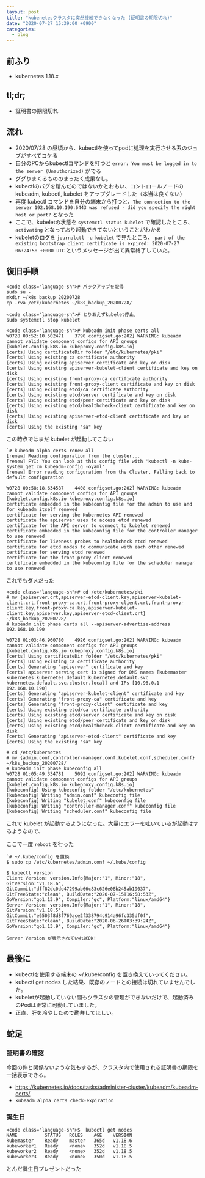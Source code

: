 ```yaml
---
layout: post
title: "kubenetesクラスタに突然接続できなくなった (証明書の期限切れ)"
date: "2020-07-27 15:39:00 +0900"
categories: 
  - blog
---
```

## 前ふり

* kubernetes 1.18.x

## tl;dr;

* 証明書の期限切れ

## 流れ

* 2020/07/28 の昼頃から、kubectlを使ってpodに処理を実行させる系のジョブがすべてコケる
* 自分のPCからkubectlコマンドを打つと `error: You must be logged in to the server (Unauthorized)` がでる
* ググりまくるもののまったく成果なし。
* kubectlのバグを踏んだのではないかとおもい、コントロールノードのkubeadm, kubectl, kubelet をアップグレードした（本当は良くない）
* 再度 kubectl コマンドを自分の端末から打つと、`The connection to the server 192.168.10.190:6443 was refused - did you specify the right host or port?` となった
* ここで、kubeletの状態を `systemctl status kubelet` で確認したところ、`activating` となっており起動できてないということがわかる
* kubeletのログを `journalctl -u kubelet` で見たところ、 `part of the existing bootstrap client certificate is expired: 2020-07-27 06:24:58 +0000 UTC` というメッセージが出て異常終了していた。

## 復旧手順
```
<code class="language-sh"># バックアップを取得
sudo su -
mkdir ~/k8s_backup_20200728
cp -rva /etc/kubernetes ~/k8s_backup_20200728/
````

```
<code class="language-sh"># とりあえずkubelet停止。
sudo systemctl stop kubelet
````

```
<code class="language-sh"># kubeadm init phase certs all 
W0728 00:52:10.502471    3790 configset.go:202] WARNING: kubeadm cannot validate component configs for API groups [kubelet.config.k8s.io kubeproxy.config.k8s.io]
[certs] Using certificateDir folder "/etc/kubernetes/pki"
[certs] Using existing ca certificate authority
[certs] Using existing apiserver certificate and key on disk
[certs] Using existing apiserver-kubelet-client certificate and key on disk
[certs] Using existing front-proxy-ca certificate authority
[certs] Using existing front-proxy-client certificate and key on disk
[certs] Using existing etcd/ca certificate authority
[certs] Using existing etcd/server certificate and key on disk
[certs] Using existing etcd/peer certificate and key on disk
[certs] Using existing etcd/healthcheck-client certificate and key on disk
[certs] Using existing apiserver-etcd-client certificate and key on disk
[certs] Using the existing "sa" key
````


この時点ではまだ kubelet が起動してこない  

```
`# kubeadm alpha certs renew all
[renew] Reading configuration from the cluster...
[renew] FYI: You can look at this config file with 'kubectl -n kube-system get cm kubeadm-config -oyaml'
[renew] Error reading configuration from the Cluster. Falling back to default configuration

W0728 00:58:18.634587    4408 configset.go:202] WARNING: kubeadm cannot validate component configs for API groups [kubelet.config.k8s.io kubeproxy.config.k8s.io]
certificate embedded in the kubeconfig file for the admin to use and for kubeadm itself renewed
certificate for serving the Kubernetes API renewed
certificate the apiserver uses to access etcd renewed
certificate for the API server to connect to kubelet renewed
certificate embedded in the kubeconfig file for the controller manager to use renewed
certificate for liveness probes to healthcheck etcd renewed
certificate for etcd nodes to communicate with each other renewed
certificate for serving etcd renewed
certificate for the front proxy client renewed
certificate embedded in the kubeconfig file for the scheduler manager to use renewed
````


これでもダメだった  

```
<code class="language-sh"># cd /etc/kubernetes/pki
# mv {apiserver.crt,apiserver-etcd-client.key,apiserver-kubelet-client.crt,front-proxy-ca.crt,front-proxy-client.crt,front-proxy-client.key,front-proxy-ca.key,apiserver-kubelet-client.key,apiserver.key,apiserver-etcd-client.crt} ~/k8s_backup_20200728/
# kubeadm init phase certs all --apiserver-advertise-address 192.168.10.190

W0728 01:03:46.960780    4926 configset.go:202] WARNING: kubeadm cannot validate component configs for API groups [kubelet.config.k8s.io kubeproxy.config.k8s.io]
[certs] Using certificateDir folder "/etc/kubernetes/pki"
[certs] Using existing ca certificate authority
[certs] Generating "apiserver" certificate and key
[certs] apiserver serving cert is signed for DNS names [kubemaster kubernetes kubernetes.default kubernetes.default.svc kubernetes.default.svc.cluster.local] and IPs [10.96.0.1 192.168.10.190]
[certs] Generating "apiserver-kubelet-client" certificate and key
[certs] Generating "front-proxy-ca" certificate and key
[certs] Generating "front-proxy-client" certificate and key
[certs] Using existing etcd/ca certificate authority
[certs] Using existing etcd/server certificate and key on disk
[certs] Using existing etcd/peer certificate and key on disk
[certs] Using existing etcd/healthcheck-client certificate and key on disk
[certs] Generating "apiserver-etcd-client" certificate and key
[certs] Using the existing "sa" key

# cd /etc/kubernetes
# mv {admin.conf,controller-manager.conf,kubelet.conf,scheduler.conf} ~/k8s_backup_20200728/
# kubeadm init phase kubeconfig all
W0728 01:05:49.334781    5092 configset.go:202] WARNING: kubeadm cannot validate component configs for API groups [kubelet.config.k8s.io kubeproxy.config.k8s.io]
[kubeconfig] Using kubeconfig folder "/etc/kubernetes"
[kubeconfig] Writing "admin.conf" kubeconfig file
[kubeconfig] Writing "kubelet.conf" kubeconfig file
[kubeconfig] Writing "controller-manager.conf" kubeconfig file
[kubeconfig] Writing "scheduler.conf" kubeconfig file
````


これで kubelet が起動するようになった。大量にエラーを吐いているが起動はするようなので、  

ここで一度 `reboot` を行った  

```
`# ~/.kube/config を置換
$ sudo cp /etc/kubernetes/admin.conf ~/.kube/config

$ kubectl version
Client Version: version.Info{Major:"1", Minor:"18", GitVersion:"v1.18.6", GitCommit:"dff82dc0de47299ab66c83c626e08b245ab19037", GitTreeState:"clean", BuildDate:"2020-07-15T16:58:53Z", GoVersion:"go1.13.9", Compiler:"gc", Platform:"linux/amd64"}
Server Version: version.Info{Major:"1", Minor:"18", GitVersion:"v1.18.5", GitCommit:"e6503f8d8f769ace2f338794c914a96fc335df0f", GitTreeState:"clean", BuildDate:"2020-06-26T03:39:24Z", GoVersion:"go1.13.9", Compiler:"gc", Platform:"linux/amd64"}

Server Version が表示されていればOK!
````

## 最後に

* kubectlを使用する端末の ~/.kube/config を置き換えていってください。
* kubectl get nodes した結果、既存のノードとの接続は切れていませんでした。
* kubeletが起動していない間もクラスタの管理ができないだけで、起動済みのPodは正常に可動していました。
* 正直、肝を冷やしたので勘弁してほしい。

## 蛇足
### 証明書の確認

今回の件と関係ないような気もするが、クラスタ内で使用される証明書の期限を一括表示できる。  


* <a href="https://kubernetes.io/docs/tasks/administer-cluster/kubeadm/kubeadm-certs/">https://kubernetes.io/docs/tasks/administer-cluster/kubeadm/kubeadm-certs/
* `kubeadm alpha certs check-expiration`

### 誕生日
```
<code class="language-sh">$  kubectl get nodes
NAME          STATUS   ROLES    AGE    VERSION
kubemaster    Ready    master   365d   v1.18.6
kubeworker1   Ready    <none>   352d   v1.18.5
kubeworker2   Ready    <none>   352d   v1.18.5
kubeworker3   Ready    <none>   350d   v1.18.5
````


とんだ誕生日プレゼントだった  


